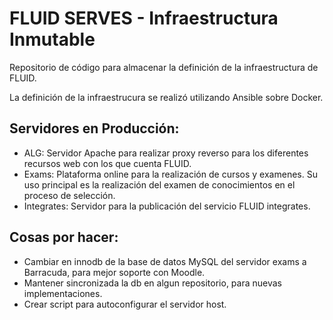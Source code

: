 FLUID SERVES - Infraestructura Inmutable
============

Repositorio de código para almacenar la definición de la infraestructura de FLUID.

La definición de la infraestrucura se realizó utilizando Ansible sobre Docker.

Servidores en Producción:
------------

  * ALG: Servidor Apache para realizar proxy reverso para los diferentes recursos web con los que cuenta FLUID.
  * Exams: Plataforma online para la realización de cursos y examenes. Su uso principal es la realización del examen de conocimientos en el proceso de selección.
  * Integrates: Servidor para la publicación del servicio FLUID integrates.

Cosas por hacer:
------------

  * Cambiar en innodb de la base de datos MySQL del servidor exams a Barracuda, para mejor soporte con Moodle.
  * Mantener sincronizada la db en algun repositorio, para nuevas implementaciones.
  * Crear script para autoconfigurar el servidor host.